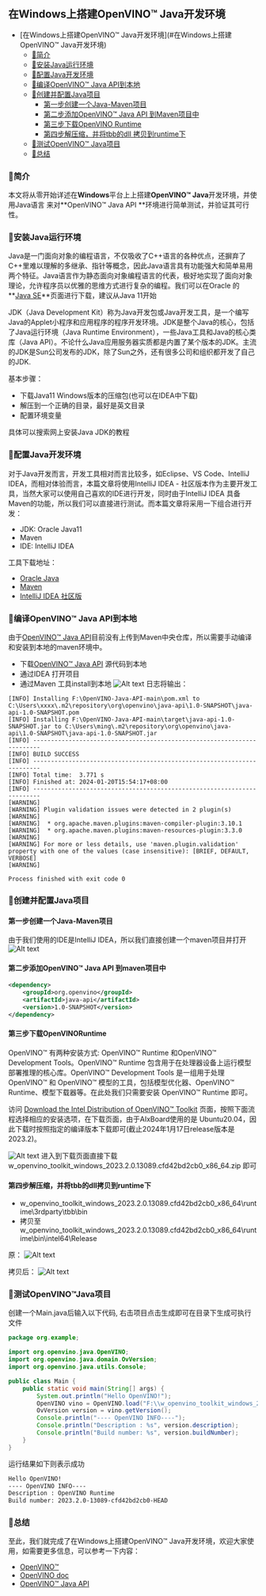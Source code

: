 ## 在Windows上搭建OpenVINO™ Java开发环境

- [在Windows上搭建OpenVINO™ Java开发环境](#在Windows上搭建OpenVINO™ Java开发环境)
  - [🧩简介](#🧩简介)
  - [🔮安装Java运行环境](#🔮安装Java运行环境)
  - [🎈配置Java开发环境](#🎈配置Java开发环境)
  - [🎯编译OpenVINO™ Java API到本地](🎯编译OpenVINO™JavaAPI到本地)
  - [🎨创建并配置Java项目](#🎨创建并配置Java项目)
    - [第一步创建一个Java-Maven项目](#第一步创建一个Java-Maven项目)
    - [第二步添加OpenVINO™ Java API 到Maven项目中](#第二步添加OpenVINO™JavaAPI到Maven项目中)
    - [第三步下载OpenVINO Runtime](#第三步下载OpenVINORuntime)
    - [第四步解压缩，并将tbb的dll 拷贝到runtime下](#第四步解压缩，并将tbb的dll拷贝到runtime下)
  - [🎁测试OpenVINO™ Java项目](#🎁测试OpenVINO™Java项目)
  - [🎯总结](#🎯总结)


### 🧩简介

本文将从零开始详述在**Windows**平台上上搭建**OpenVINO™ Java**开发环境，并使用Java语言 来对**OpenVINO™ Java API **环境进行简单测试，并验证其可行性。

### 🔮安装Java运行环境

Java是一门面向对象的编程语言，不仅吸收了C++语言的各种优点，还摒弃了C++里难以理解的多继承、指针等概念，因此Java语言具有功能强大和简单易用两个特征。Java语言作为静态面向对象编程语言的代表，极好地实现了面向对象理论，允许程序员以优雅的思维方式进行复杂的编程。我们可以在Oracle 的**[Java SE](https://www.oracle.com/cn/java/)**页面进行下载，建议从Java 11开始

JDK（Java Development Kit）称为Java开发包或Java开发工具，是一个编写Java的Applet小程序和应用程序的程序开发环境。JDK是整个Java的核心，包括了Java运行环境（Java Runtime Environment），一些Java工具和Java的核心类库（Java API）。不论什么Java应用服务器实质都是内置了某个版本的JDK。主流的JDK是Sun公司发布的JDK，除了Sun之外，还有很多公司和组织都开发了自己的JDK.

基本步骤：
- 下载Java11 Windows版本的压缩包(也可以在IDEA中下载)
- 解压到一个正确的目录，最好是英文目录
- 配置环境变量

具体可以搜索网上安装Java JDK的教程

### 🎈配置Java开发环境

对于Java开发而言，开发工具相对而言比较多，如Eclipse、VS Code、IntelliJ IDEA，而相对体验而言，本篇文章将使用IntelliJ IDEA - 社区版本作为主要开发工具，当然大家可以使用自己喜欢的IDE进行开发，同时由于IntelliJ IDEA 具备Maven的功能，所以我们可以直接进行测试。而本篇文章将采用一下组合进行开发：
- JDK: Oracle Java11
- Maven
- IDE: IntelliJ IDEA

工具下载地址：
- [Oracle Java]()
- [Maven]()
- [IntelliJ IDEA 社区版]()

### 🎯编译OpenVINO™ Java API到本地
由于[OpenVINO™ Java API]()目前没有上传到Maven中央仓库，所以需要手动编译和安装到本地的maven环境中。

- 下载[OpenVINO™ Java API]() 源代码到本地
- 通过IDEA 打开项目
- 通过Maven 工具install到本地
![Alt text](../pic/java/install_open_vino_2023.2.windows.maven_install.png)
日志将输出：
```
[INFO] Installing F:\OpenVINO-Java-API-main\pom.xml to C:\Users\xxxx\.m2\repository\org\openvino\java-api\1.0-SNAPSHOT\java-api-1.0-SNAPSHOT.pom
[INFO] Installing F:\OpenVINO-Java-API-main\target\java-api-1.0-SNAPSHOT.jar to C:\Users\ming\.m2\repository\org\openvino\java-api\1.0-SNAPSHOT\java-api-1.0-SNAPSHOT.jar
[INFO] ------------------------------------------------------------------------
[INFO] BUILD SUCCESS
[INFO] ------------------------------------------------------------------------
[INFO] Total time:  3.771 s
[INFO] Finished at: 2024-01-20T15:54:17+08:00
[INFO] ------------------------------------------------------------------------
[WARNING] 
[WARNING] Plugin validation issues were detected in 2 plugin(s)
[WARNING] 
[WARNING]  * org.apache.maven.plugins:maven-compiler-plugin:3.10.1
[WARNING]  * org.apache.maven.plugins:maven-resources-plugin:3.3.0
[WARNING] 
[WARNING] For more or less details, use 'maven.plugin.validation' property with one of the values (case insensitive): [BRIEF, DEFAULT, VERBOSE]
[WARNING] 

Process finished with exit code 0
```
### 🎨创建并配置Java项目
#### 第一步创建一个Java-Maven项目
由于我们使用的IDE是IntelliJ IDEA，所以我们直接创建一个maven项目并打开
![Alt text](../pic/java/install_open_vino_create_java_project.png)

#### 第二步添加OpenVINO™ Java API 到maven项目中
```xml
<dependency>
    <groupId>org.openvino</groupId>
    <artifactId>java-api</artifactId>
    <version>1.0-SNAPSHOT</version>
</dependency>
```

#### 第三步下载OpenVINORuntime
OpenVINO™ 有两种安装方式: OpenVINO™ Runtime 和OpenVINO™ Development Tools。OpenVINO™ Runtime 包含用于在处理器设备上运行模型部署推理的核心库。OpenVINO™ Development Tools 是一组用于处理 OpenVINO™ 和 OpenVINO™ 模型的工具，包括模型优化器、OpenVINO™ Runtime、模型下载器等。在此处我们只需要安装 OpenVINO™ Runtime 即可。

访问 [Download the Intel Distribution of OpenVINO™ Toolkit](https://docs.openvino.ai/2023.2/openvino_docs_install_guides_overview.html) 页面，按照下面流程选择相应的安装选项，在下载页面，由于AIxBoard使用的是 Ubuntu20.04，因此下载时按照指定的编译版本下载即可(截止2024年1月17日release版本是2023.2)。

![Alt text](../pic/java/install_open_vino_2023.2.windows.png)
进入到下载页面直接下载w_openvino_toolkit_windows_2023.2.0.13089.cfd42bd2cb0_x86_64.zip 即可

#### 第四步解压缩，并将tbb的dll拷贝到runtime下
- w_openvino_toolkit_windows_2023.2.0.13089.cfd42bd2cb0_x86_64\runtime\3rdparty\tbb\bin
- 拷贝至w_openvino_toolkit_windows_2023.2.0.13089.cfd42bd2cb0_x86_64\runtime\bin\intel64\Release

原：
![Alt text](../pic/java/install_open_vino_unzip.png)

拷贝后：
![Alt text](../pic/java/install_open_vino_move_end.png)

### 🎁测试OpenVINO™Java项目
创建一个Main.java后输入以下代码, 右击项目点击生成即可在目录下生成可执行文件
```Java
package org.example;

import org.openvino.java.OpenVINO;
import org.openvino.java.domain.OvVersion;
import org.openvino.java.utils.Console;

public class Main {
    public static void main(String[] args) {
        System.out.println("Hello OpenVINO!");
        OpenVINO vino = OpenVINO.load("F:\\w_openvino_toolkit_windows_2023.2.0.13089.cfd42bd2cb0_x86_64\\runtime\\bin\\intel64\\Release\\openvino_c.dll");
        OvVersion version = vino.getVersion();
        Console.println("---- OpenVINO INFO----");
        Console.println("Description : %s", version.description);
        Console.println("Build number: %s", version.buildNumber);
    }
}
```

运行结果如下则表示成功
```bash
Hello OpenVINO!
---- OpenVINO INFO----
Description : OpenVINO Runtime
Build number: 2023.2.0-13089-cfd42bd2cb0-HEAD
```

### 🎯总结
至此，我们就完成了在Windows上搭建OpenVINO™ Java开发环境，欢迎大家使用，如需要更多信息，可以参考一下内容：

- [OpenVINO™](https://github.com/openvinotoolkit/openvino)
- [OpenVINO doc](https://docs.openvino.ai/2023.2/home.html)
- [OpenVINO™ Java API](https://github.com/Hmm466/OpenVINO-Java-API)